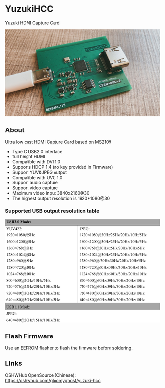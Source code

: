 # YuzukiHCC
Yuzuki HDMI Capture Card

![main](Bitmap/IMG_5684.JPG)

## About

Ultra low cast HDMI Capture Card based on MS2109

- Type C USB2.0 interface
- full height HDMI
- Compatible with DVI 1.0
- Supports HDCP 1.4 (no key provided in Firmware)
- Support YUV&JPEG output
- Compatible with UVC 1.0
- Support audio capture
- Support video capture
- Maximum video input 3840x2160@30
- The highest output resolution is 1920*1080@30

### Supported USB output resolution table

![res](Bitmap/reslist.png)

## Flash Firmware

Use an EEPROM flasher to flash the firmware before soldering.

## Links

OSHWHub OpenSource (Chinese): https://oshwhub.com/gloomyghost/yuzuki-hcc





